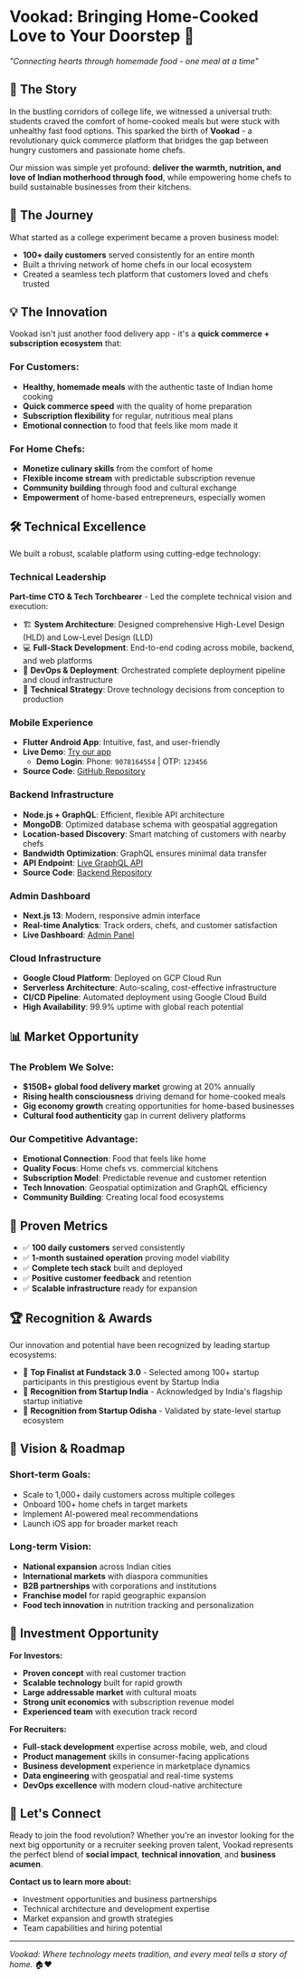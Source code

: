 # Vookad: Bringing Home-Cooked Love to Your Doorstep 🍛

*"Connecting hearts through homemade food - one meal at a time"*

## 🌟 The Story

In the bustling corridors of college life, we witnessed a universal truth: students craved the comfort of home-cooked meals but were stuck with unhealthy fast food options. This sparked the birth of **Vookad** - a revolutionary quick commerce platform that bridges the gap between hungry customers and passionate home chefs.

Our mission was simple yet profound: **deliver the warmth, nutrition, and love of Indian motherhood through food**, while empowering home chefs to build sustainable businesses from their kitchens.

## 🚀 The Journey

What started as a college experiment became a proven business model:
- **100+ daily customers** served consistently for an entire month
- Built a thriving network of home chefs in our local ecosystem
- Created a seamless tech platform that customers loved and chefs trusted

## 💡 The Innovation

Vookad isn't just another food delivery app - it's a **quick commerce + subscription ecosystem** that:

### For Customers:
- **Healthy, homemade meals** with the authentic taste of Indian home cooking
- **Quick commerce speed** with the quality of home preparation
- **Subscription flexibility** for regular, nutritious meal plans
- **Emotional connection** to food that feels like mom made it

### For Home Chefs:
- **Monetize culinary skills** from the comfort of home
- **Flexible income stream** with predictable subscription revenue
- **Community building** through food and cultural exchange
- **Empowerment** of home-based entrepreneurs, especially women

## 🛠️ Technical Excellence

We built a robust, scalable platform using cutting-edge technology:

### **Technical Leadership**
**Part-time CTO & Tech Torchbearer** - Led the complete technical vision and execution:
- 🏗️ **System Architecture**: Designed comprehensive High-Level Design (HLD) and Low-Level Design (LLD)
- 💻 **Full-Stack Development**: End-to-end coding across mobile, backend, and web platforms  
- 🚀 **DevOps & Deployment**: Orchestrated complete deployment pipeline and cloud infrastructure
- 🎯 **Technical Strategy**: Drove technology decisions from conception to production

### **Mobile Experience**
- **Flutter Android App**: Intuitive, fast, and user-friendly
- **Live Demo**: [Try our app](https://appetize.io/app/b_fuisbou5wmkluzdgj7fs66mwnm)
  - **Demo Login**: Phone: `9078164554` | OTP: `123456`
- **Source Code**: [GitHub Repository](https://github.com/Vookad-com/vookadapp)

### **Backend Infrastructure**
- **Node.js + GraphQL**: Efficient, flexible API architecture
- **MongoDB**: Optimized database schema with geospatial aggregation
- **Location-based Discovery**: Smart matching of customers with nearby chefs
- **Bandwidth Optimization**: GraphQL ensures minimal data transfer
- **API Endpoint**: [Live GraphQL API](https://api.vookad.com/graphql)
- **Source Code**: [Backend Repository](https://github.com/Vookad-com/vookadbackend)

### **Admin Dashboard**
- **Next.js 13**: Modern, responsive admin interface
- **Real-time Analytics**: Track orders, chefs, and customer satisfaction
- **Live Dashboard**: [Admin Panel](https://vookad-admin-git-master-wevookads.vercel.app)

### **Cloud Infrastructure**
- **Google Cloud Platform**: Deployed on GCP Cloud Run
- **Serverless Architecture**: Auto-scaling, cost-effective infrastructure
- **CI/CD Pipeline**: Automated deployment using Google Cloud Build
- **High Availability**: 99.9% uptime with global reach potential

## 📊 Market Opportunity

### **The Problem We Solve:**
- **$150B+ global food delivery market** growing at 20% annually
- **Rising health consciousness** driving demand for home-cooked meals
- **Gig economy growth** creating opportunities for home-based businesses
- **Cultural food authenticity** gap in current delivery platforms

### **Our Competitive Advantage:**
- **Emotional Connection**: Food that feels like home
- **Quality Focus**: Home chefs vs. commercial kitchens
- **Subscription Model**: Predictable revenue and customer retention
- **Tech Innovation**: Geospatial optimization and GraphQL efficiency
- **Community Building**: Creating local food ecosystems

## 🎯 Proven Metrics

- ✅ **100 daily customers** served consistently
- ✅ **1-month sustained operation** proving model viability
- ✅ **Complete tech stack** built and deployed
- ✅ **Positive customer feedback** and retention
- ✅ **Scalable infrastructure** ready for expansion

## 🏆 Recognition & Awards

Our innovation and potential have been recognized by leading startup ecosystems:

- 🥇 **Top Finalist at Fundstack 3.0** - Selected among 100+ startup participants in this prestigious event by Startup India
- 🌟 **Recognition from Startup India** - Acknowledged by India's flagship startup initiative
- 🏅 **Recognition from Startup Odisha** - Validated by state-level startup ecosystem


## 🔮 Vision & Roadmap

### **Short-term Goals:**
- Scale to 1,000+ daily customers across multiple colleges
- Onboard 100+ home chefs in target markets
- Implement AI-powered meal recommendations
- Launch iOS app for broader market reach

### **Long-term Vision:**
- **National expansion** across Indian cities
- **International markets** with diaspora communities
- **B2B partnerships** with corporations and institutions
- **Franchise model** for rapid geographic expansion
- **Food tech innovation** in nutrition tracking and personalization

## 💼 Investment Opportunity

**For Investors:**
- **Proven concept** with real customer traction
- **Scalable technology** built for rapid growth
- **Large addressable market** with cultural moats
- **Strong unit economics** with subscription revenue model
- **Experienced team** with execution track record

**For Recruiters:**
- **Full-stack development** expertise across mobile, web, and cloud
- **Product management** skills in consumer-facing applications
- **Business development** experience in marketplace dynamics
- **Data engineering** with geospatial and real-time systems
- **DevOps excellence** with modern cloud-native architecture

## 🤝 Let's Connect

Ready to join the food revolution? Whether you're an investor looking for the next big opportunity or a recruiter seeking proven talent, Vookad represents the perfect blend of **social impact**, **technical innovation**, and **business acumen**.

**Contact us to learn more about:**
- Investment opportunities and business partnerships
- Technical architecture and development expertise  
- Market expansion and growth strategies
- Team capabilities and hiring potential

---

*Vookad: Where technology meets tradition, and every meal tells a story of home.* 🏠❤️